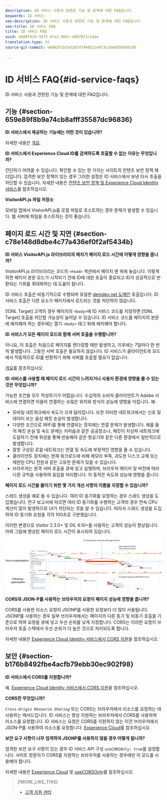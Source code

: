 ```yaml
---
description: ID 서비스 사용과 관련된 기능 및 문제에 대한 FAQ입니다.
keywords: ID 서비스
seo-description: ID 서비스 사용과 관련된 기능 및 문제에 대한 FAQ입니다.
seo-title: ID 서비스 FAQ
title: ID 서비스 FAQ
uuid: e8d8f819-3d73-4fa2-864c-4867071c14ee
translation-type: ht
source-git-commit: e6d65f1bfed187d7440512e8f3c2de0550506c95

---
```



# ID 서비스 FAQ{#id-service-faqs}

ID 서비스 사용과 관련된 기능 및 문제에 대한 FAQ입니다.

## 기능 {#section-659e89f8b9a74cb8afff35587dc96836}

**ID 서비스에서 제공하는 기능에는 어떤 것이 있습니까?**

자세한 내용은 [개요](../introduction/overview.md).

**ID 서비스에서 Experience Cloud ID를 검색하도록 호출할 수 없는 이유는 무엇입니까?**

진단하기 어려울 수 있습니다. 확인할 수 있는 한 가지는 사이트의 컨텐츠 보안 정책 헤더입니다. 엄격한 보안 정책이 있는 경우 그러한 설정은 ID 서비스에서 보낸 타사 호출을 차단할 수 있습니다. 자세한 내용은 [컨텐츠 보안 정책 및 Experience Cloud Identity 서비스](../reference/csp.md#concept-968c423a7392479db0a0d821ae9783e3)를 참조하십시오.

**VisitorAPI.js 파일 저장소**

모바일 앱에서 VisitorAPI.js를 로컬 파일로 호스트하는 경우 문제가 발생할 수 있습니다. 웹 서버에 파일을 호스트하는 것이 좋습니다.

## 페이지 로드 시간 및 지연 {#section-c78e148d8dbe4c77a436ef0f2af5434b}

**ID 서비스 VisitorAPI.js 라이브러리의 배치가 페이지 로드 시간에 어떻게 영향을 줍니까?**

VisitorAPI.js 라이브러리는 코드의 `<head>` 섹션에서 페이지 맨 위에 놓습니다. 이렇게 하면 페이지 본문 로드가 시작되기 전에 ID에 대한 호출이 종료되고 ID가 성공적으로 반환되는 기회를 최대화하는 데 도움이 됩니다.

ID 서비스 호출은 비동기적으로 수행되며 유일한 [demdex.net 도메인](https://marketing.adobe.com/resources/help/en_US/aam/demdex-calls.html) 호출입니다. ID 서비스 호출은 다른 요소가 페이지에서 로드되는 것을 차단하지 않습니다.

[!DNL Target] 고객의 경우 페이지의 `<body>`에 ID 서비스 코드를 지정하면 [!DNL Target] 호출을 차단할 가능성이 늘어날 수 있습니다. ID 서비스 코드를 페이지의 본문에 배치해야 하는 경우에는 열기 `<body>` 태그 뒤에 배치해야 합니다.

**ID 서비스가 모든 페이지 로드와 함께 서버 호출을 수행합니까?**

아니요, 이 호출은 처음으로 페이지를 렌더링할 때만 발생하고, 이후에는 7일마다 한 번씩 발생합니다. 그동안 서버 호출은 필요하지 않습니다. ID 서비스가 클라이언트측 모드에서 작동하므로 ID를 반환하기 위해 서버를 호출할 필요가 없습니다.

[개요](../introduction/overview.md)를 참조하십시오.

**ID 서비스를 사용할 때 페이지 로드 시간이 느려지거나 사용자 환경에 영향을 줄 수 있는 것은 무엇입니까?**

가능한 조건을 모두 작성하기가 어렵습니다. 수십억의 소비자 클라이언트가 Adobe 서비스에 연결하면 이들이 연결하는 수많은 위치와 방식이 성능에 영향을 미칩니다. 예:

* 모바일 네트워크에서 속도가 크게 달라집니다. 또한 이러한 네트워크에서는 신호 및 데이터 또는 음성 패킷 손실이 발생합니다.
* 다양한 조건으로 WiFi를 통해 연결되는 장치에는 연결 문제가 발생합니다. 예를 들어 패킷 손실 및 속도 문제는 커피숍과 같은 공공장소나, 패킷이 지상파 네트워크에 도달하기 전에 위성을 통해 반송해야 같은 항공기와 같은 다른 환경에서 일반적으로 발생합니다.
* 잘못 구성된 로컬 네트워크는 연결 및 속도에 부정적인 영향을 줄 수 있습니다.
* 클라이언트 장치에는 현재 워크로드에 비해 메모리 부족, 과도한 디스크 교체 또는 제한된 CPU 전원과 같은 고유한 문제가 있을 수 있습니다.
* 브라우저는 원격 서버 호출을 큐에 넣고 실행하며, 브라우저 메이커 및 버전에 따라 다른 규칙을 사용하여 응답을 처리합니다. 이 동작은 속도와 성능에 영향을 줍니다.

**페이지 로드 시간을 줄이기 위한 몇 가지 개선 사항의 이름을 지정할 수 있습니까?**

스레드 생성을 예로 들 수 있습니다. 여러 ID 동기화를 요청하는 경우 스레드 생성을 도입했습니다. 연구 보고서에 따르면 여러 ID 동기화를 수행하는 고객의 경우 연속 CPU 계산이 많이 발생하므로 UI가 차단되는 것을 알 수 있습니다. 따라서 스레드 생성을 도입하여 ID 동기화 요청을 각각 100초로 구분했습니다.

이러한 변경으로 Visitor 2.3.0+ 및 DIL 6.10+를 사용하는 고객의 성능이 향상됩니다. 아래 그림에 향상된 페이지 로드 시간이 표시되어 있습니다.

![](assets/id_sync_improvements_copy.png)

**CORS와 JSON-P를 사용하는 브라우저의 요청이 페이지 성능에 영향을 줍니까?**

CORS를 사용한 리소스 요청이 JSONP를 사용한 요청보다 더 많이 사용됩니다. JSONP를 사용하는 경우 일부 브라우저에서는 페이지의 다른 동기 및 비동기 호출을 기준으로 하여 요청을 큐에 넣고 우선 순위를 낮게 지정합니다. CORS는 이러한 요청이 브라우저 호출 스택에서 우선 순위가 더 높은 것으로 처리되도록 합니다.

자세한 내용은 [Experience Cloud Identity 서비스에서 CORS 지원](../reference/cors.md#concept-6c280446990d46d88ba9da15d2dcc758)을 참조하십시오.

## 보안 {#section-b176b8492fbe4acfb79ebb30ec902f98}

**ID 서비스에서 CORS를 지원합니까?**

예. [Experience Cloud Identity 서비스에서 CORS 지원](../reference/cors.md#concept-6c280446990d46d88ba9da15d2dcc758)을 참조하십시오.

**CORS란 무엇입니까?**

*`Cross-Origin Resource Sharing`* 또는 CORS는 브라우저에서 리소스를 요청하는 데 사용하는 메서드입니다. ID 서비스는 항상 지원하는 브라우저에서 CORS를 사용하여 리소스를 요청합니다. ID 서비스는 요청은 CORS를 지원하지 않는 이전 브라우저에서 JSON-P를 사용하여 리소스를 요청합니다. [Experience Cloud](../reference/cors.md#concept-6c280446990d46d88ba9da15d2dcc758)를 참조하십시오.

**보안 요구 사항이 너무 엄격하여 JSONP를 사용하지 않을 경우 어떻게 됩니까?**

엄격한 보안 요구 사항이 있는 경우 ID 서비스 API 구성 `useCORSOnly: true`를 설정합니다. 사이트 방문자가 CORS를 지원하는 브라우저를 사용하는 경우에만 이 모드를 사용해야 합니다.

자세한 내용은 [Experience Cloud](../reference/cors.md#concept-6c280446990d46d88ba9da15d2dcc758) 및 [useCORSOnly](../library/function-vars/use-cors-only.md#reference-8a9a143d838b48d6b23329b84b13e1fa)를 참조하십시오.

>[!MORE_LIKE_THIS]
>
>* [고객 지원 센터](https://helpx.adobe.com/kr/marketing-cloud/contact-support.html)

